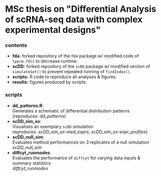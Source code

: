 # MSc thesis on "Differential Analysis of scRNA-seq data with complex experimental designs"

### contents

- **fda:** forked repository of the `FDA` package w/ modified code of `tperm.fd()` to decrease runtime.
- **scDD:** forked repository of the `scDD` package w/ modified version of `simulateSet()` to prevent repeated running of `findIndex()`.
- **scripts:** R code to reproduce all analyses & figures.
- **results:** figures produced by scripts.

### scripts

- **dd_patterns.R**: <br/>
  Generates a schematic of differential distribution patterns <br/>
  (reproduces: *dd_patterns*)
- **scDD_sim_ex**: 
<br/>Visualises an exemplary `scDD` simulation <br/>
  reproduces: *scDD_sim_ex-med_exprs*, *scDD_sim_ex-expr_profiles*)
- **scDD_null_sim**: <br/>
  Evaluates method performances on 3 replicates of a null simulation <br/>
    *scDD_null_sim*
- **diffcyt_runmodes**: <br/>
  Evaluates the performance of `diffcyt` for varying data inputs & summary statistics <br/>
  *diffcyt_runmodes*

